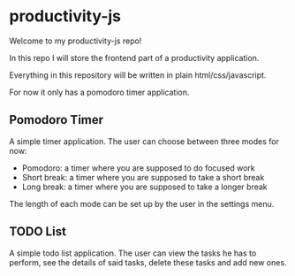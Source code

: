 # productivity-js

Welcome to my productivity-js repo!

In this repo I will store the frontend part of a productivity application.

Everything in this repository will be written in plain html/css/javascript.

For now it only has a pomodoro timer application.

## Pomodoro Timer

A simple timer application. The user can choose between three modes for now:

- Pomodoro: a timer where you are supposed to do focused work
- Short break: a timer where you are supposed to take a short break
- Long break: a timer where you are supposed to take a longer break

The length of each mode can be set up by the user in the settings menu.

## TODO List

A simple todo list application. The user can view the tasks he has to perform, see the details of said tasks, delete these tasks and add new ones.
